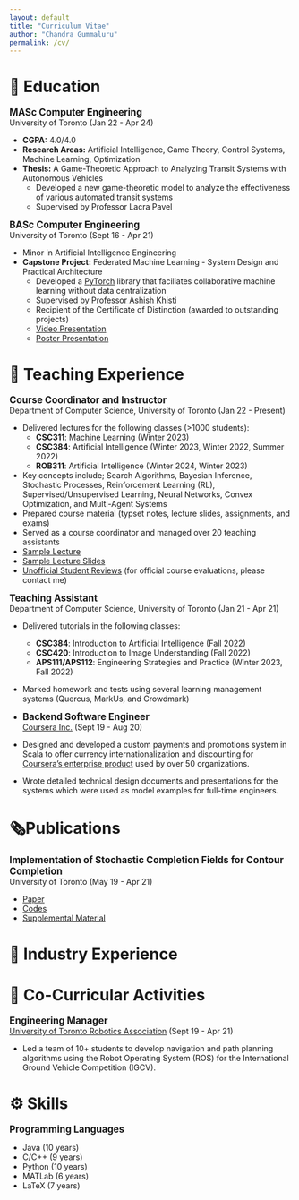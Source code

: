 ```yaml
---
layout: default
title: "Curriculum Vitae"
author: "Chandra Gummaluru"
permalink: /cv/
---
```


# 📖 Education
<big><b>MASc Computer Engineering</b></big><br>
University of Toronto (Jan 22 - Apr 24)
 - **CGPA:** 4.0/4.0
 - **Research Areas:** Artificial Intelligence, Game Theory, Control Systems, Machine Learning, Optimization
 - **Thesis:** A Game-Theoretic Approach to Analyzing Transit Systems with Autonomous Vehicles
	 - Developed a new game-theoretic model to analyze the effectiveness of various automated transit systems
	 - Supervised by Professor Lacra Pavel 

<big><b>BASc Computer Engineering</b></big><br>
University of Toronto (Sept 16 - Apr 21)
 - Minor in Artificial Intelligence Engineering
 - **Capstone Project:** Federated Machine Learning - System Design and Practical Architecture
      - Developed a [PyTorch](https://pytorch.org/) library that faciliates collaborative machine learning without data centralization
      - Supervised by [Professor Ashish Khisti](https://www.ece.utoronto.ca/people/khisti-a/)
      - Recipient of the Certificate of Distinction (awarded to outstanding projects)
      - [Video Presentation](https://youtu.be/Ep5phZmgyEA)
      - [Poster Presentation](https://github.com/chandra-gummaluru/chandra-gummaluru.github.io/raw/master/media/notes/poster.pdf)
     
# 🍎 Teaching Experience

<big><b>Course Coordinator and Instructor</b></big><br>
Department of Computer Science, University of Toronto (Jan 22 - Present)
 - Delivered lectures for the following classes (>1000 students):
      - **CSC311**: Machine Learning (Winter 2023)
      - **CSC384**: Artificial Intelligence (Winter 2023, Winter 2022, Summer 2022)
      - **ROB311**: Artificial Intelligence (Winter 2024, Winter 2023)
- Key concepts include; Search Algorithms, Bayesian Inference, Stochastic Processes, Reinforcement Learning (RL), Supervised/Unsupervised Learning, Neural Networks, Convex Optimization, and Multi-Agent Systems
 - Prepared course material (typset notes, lecture slides, assignments, and exams)
 - Served as a course coordinator and managed over 20 teaching assistants
 - [Sample Lecture](https://www.youtube.com/watch?v=gy3e1OVj_Hw)
 - [Sample Lecture Slides](https://github.com/chandra-gummaluru/chandra-gummaluru.github.io/raw/master/media/cv/rob311w24_ch9_slides_full.pdf)
 - [Unofficial Student Reviews](https://www.ratemyprofessors.com/professor/2818613) (for official course evaluations, please contact me)

 
<big><b>Teaching Assistant</b></big><br>
Department of Computer Science, University of Toronto  (Jan 21 - Apr 21)

 - Delivered tutorials in the following classes:
	 - **CSC384**: Introduction to Artificial Intelligence (Fall 2022)
	 - **CSC420**: Introduction to Image Understanding (Fall 2022)
	 - **APS111/APS112**: Engineering Strategies and Practice (Winter 2023, Fall 2022)
 - Marked homework and tests using several learning management systems (Quercus, MarkUs, and Crowdmark)

 - <big><b>Backend Software Engineer</b></big><br>
[Coursera Inc.](https://www.coursera.org/) (Sept 19 - Aug 20)

 - Designed and developed a custom payments and promotions system in Scala to offer currency internationalization and discounting for [Coursera’s enterprise product](https://www.coursera.org/business/) used by over 50 organizations.
 - Wrote detailed technical design documents and presentations for the systems which were used as model examples for full-time engineers.
 

# 🗞️Publications
<big><b>Implementation of Stochastic Completion Fields for Contour Completion</b></big><br>
University of Toronto (May 19 - Apr 21)

 - [Paper](https://mrezanejad.github.io/files/bmvc2021.pdf)
 - [Codes](https://github.com/sidguptacode/Stochastic_Completion_Fields)
 - [Supplemental Material](https://www.bmvc2021-virtualconference.com/assets/supp/1075_supp.zip)

# 💼 Industry Experience

# 🤝 Co-Curricular Activities
<big><b>Engineering Manager</b></big><br>
[University of Toronto Robotics Association](http://www.utra.ca/) (Sept 19 - Apr 21)

 - Led a team of 10+ students to develop navigation and path planning algorithms using the Robot Operating System (ROS) for the International Ground Vehicle Competition (IGCV).

# ⚙️ Skills
<big><b>Programming Languages</b></big>

- Java (10 years)
- C/C++ (9 years)
- Python (10 years)
- MATLab (6 years)
- LaTeX (7 years)
